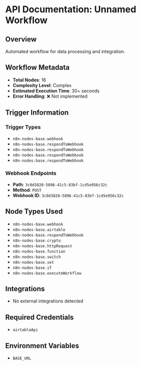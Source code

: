 # API Documentation: Unnamed Workflow

## Overview
Automated workflow for data processing and integration.

## Workflow Metadata
- **Total Nodes**: 16
- **Complexity Level**: Complex
- **Estimated Execution Time**: 30+ seconds
- **Error Handling**: ❌ Not implemented

## Trigger Information
### Trigger Types
- `n8n-nodes-base.webhook`
- `n8n-nodes-base.respondToWebhook`
- `n8n-nodes-base.respondToWebhook`
- `n8n-nodes-base.respondToWebhook`
- `n8n-nodes-base.respondToWebhook`

### Webhook Endpoints
- **Path**: `3c0d3820-5896-41c5-83bf-1cd5e956c32c`
- **Method**: `POST`
- **Webhook ID**: `3c0d3820-5896-41c5-83bf-1cd5e956c32c`


## Node Types Used
- `n8n-nodes-base.webhook`
- `n8n-nodes-base.airtable`
- `n8n-nodes-base.respondToWebhook`
- `n8n-nodes-base.crypto`
- `n8n-nodes-base.httpRequest`
- `n8n-nodes-base.function`
- `n8n-nodes-base.switch`
- `n8n-nodes-base.set`
- `n8n-nodes-base.if`
- `n8n-nodes-base.executeWorkflow`

## Integrations
- No external integrations detected

## Required Credentials
- `airtableApi`

## Environment Variables
- `BASE_URL`
